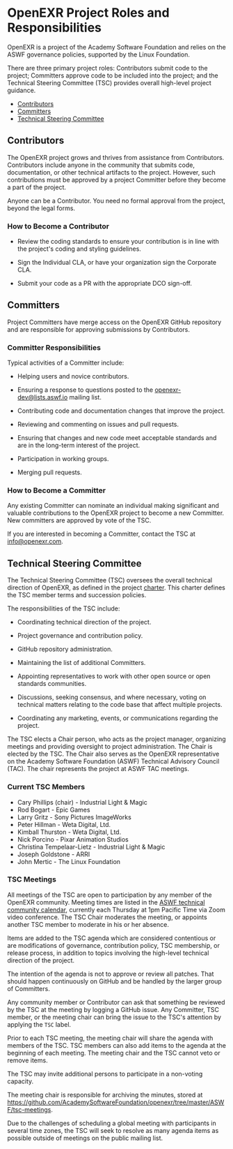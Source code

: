 # OpenEXR Project Roles and Responsibilities

OpenEXR is a project of the Academy Software Foundation and relies on
the ASWF governance policies, supported by the Linux Foundation.

There are three primary project roles: Contributors submit code to the
project; Committers approve code to be included into the project; and
the Technical Steering Committee (TSC) provides overall high-level
project guidance.

* [Contributors](#Contributors)
* [Committers](#Committers)
* [Technical Steering Committee](#Technical-Steering-Committee)

## Contributors

The OpenEXR project grows and thrives from assistance from
Contributors.  Contributors include anyone in the community that
submits code, documentation, or other technical artifacts to the
project. However, such contributions must be approved by a project
Committer before they become a part of the project.  

Anyone can be a Contributor. You need no formal approval from the
project, beyond the legal forms.

### How to Become a Contributor

* Review the coding standards to ensure your contribution is in line
  with the project's coding and styling guidelines.

* Sign the Individual CLA, or have your organization sign the Corporate CLA.

* Submit your code as a PR with the appropriate DCO sign-off.

## Committers

Project Committers have merge access on the OpenEXR GitHub repository
and are responsible for approving submissions by Contributors.

### Committer Responsibilities

Typical activities of a Committer include:

* Helping users and novice contributors.

* Ensuring a response to questions posted to the
  openexr-dev@lists.aswf.io mailing list.

* Contributing code and documentation changes that improve the
  project.

* Reviewing and commenting on issues and pull requests.

* Ensuring that changes and new code meet acceptable standards and are
  in the long-term interest of the project.

* Participation in working groups.

* Merging pull requests.

### How to Become a Committer

Any existing Committer can nominate an individual making significant
and valuable contributions to the OpenEXR project to become a new
Committer.  New committers are approved by vote of the TSC.

If you are interested in becoming a Committer, contact the TSC at
info@openexr.com.

## Technical Steering Committee

The Technical Steering Committee (TSC) oversees the overall technical
direction of OpenEXR, as defined in the project
[charter](ASWF/charter/OpenEXR-Technical-Charter.md).  This
charter defines the TSC member terms and succession policies.

The responsibilities of the TSC include:

* Coordinating technical direction of the project.

* Project governance and contribution policy.

* GitHub repository administration.

* Maintaining the list of additional Committers.

* Appointing representatives to work with other open source or open
  standards communities.

* Discussions, seeking consensus, and where necessary, voting on
  technical matters relating to the code base that affect multiple
  projects.

* Coordinating any marketing, events, or communications regarding the
  project.

The TSC elects a Chair person, who acts as the project manager,
organizing meetings and providing oversight to project
administration. The Chair is elected by the TSC.  The Chair also
serves as the OpenEXR representative on the Academy Software
Foundation (ASWF) Technical Advisory Council (TAC). The chair
represents the project at ASWF TAC meetings.

### Current TSC Members

* Cary Phillips (chair) - Industrial Light & Magic
* Rod Bogart - Epic Games
* Larry Gritz - Sony Pictures ImageWorks
* Peter Hillman - Weta Digital, Ltd.
* Kimball Thurston - Weta Digital, Ltd.
* Nick Porcino - Pixar Animation Studios
* Christina Tempelaar-Lietz - Industrial Light & Magic
* Joseph Goldstone - ARRI
* John Mertic - The Linux Foundation

### TSC Meetings

All meetings of the TSC are open to participation by any member of the
OpenEXR community. Meeting times are listed in the [ASWF technical
community calendar](https://lists.aswf.io/g/tac/calendar), currently
each Thursday at 1pm Pacific Time via Zoom video conference.  The TSC
Chair moderates the meeting, or appoints another TSC member to
moderate in his or her absence.

Items are added to the TSC agenda which are considered contentious or
are modifications of governance, contribution policy, TSC membership,
or release process, in addition to topics involving the high-level
technical direction of the project.

The intention of the agenda is not to approve or review all
patches. That should happen continuously on GitHub and be handled by
the larger group of Committers.

Any community member or Contributor can ask that something be reviewed
by the TSC at the meeting by logging a GitHub issue. Any Committer,
TSC member, or the meeting chair can bring the issue to the TSC's
attention by applying the `TSC` label.

Prior to each TSC meeting, the meeting chair will share the agenda with members
of the TSC. TSC members can also add items to the agenda at the beginning of
each meeting. The meeting chair and the TSC cannot veto or remove items.

The TSC may invite additional persons to participate in a non-voting capacity.

The meeting chair is responsible for archiving the minutes, stored at 
https://github.com/AcademySoftwareFoundation/openexr/tree/master/ASWF/tsc-meetings.

Due to the challenges of scheduling a global meeting with participants
in several time zones, the TSC will seek to resolve as many agenda
items as possible outside of meetings on the public mailing list.

